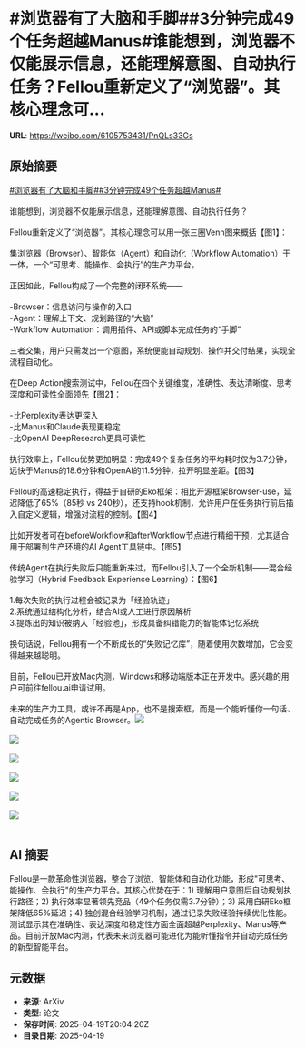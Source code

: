 # #浏览器有了大脑和手脚##3分钟完成49个任务超越Manus#谁能想到，浏览器不仅能展示信息，还能理解意图、自动执行任务？Fellou重新定义了“浏览器”。其核心理念可...

**URL**: https://weibo.com/6105753431/PnQLs33Gs

## 原始摘要

<a href="https://m.weibo.cn/search?containerid=231522type%3D1%26t%3D10%26q%3D%23%E6%B5%8F%E8%A7%88%E5%99%A8%E6%9C%89%E4%BA%86%E5%A4%A7%E8%84%91%E5%92%8C%E6%89%8B%E8%84%9A%23&amp;extparam=%23%E6%B5%8F%E8%A7%88%E5%99%A8%E6%9C%89%E4%BA%86%E5%A4%A7%E8%84%91%E5%92%8C%E6%89%8B%E8%84%9A%23" data-hide=""><span class="surl-text">#浏览器有了大脑和手脚#</span></a><a href="https://m.weibo.cn/search?containerid=231522type%3D1%26t%3D10%26q%3D%233%E5%88%86%E9%92%9F%E5%AE%8C%E6%88%9049%E4%B8%AA%E4%BB%BB%E5%8A%A1%E8%B6%85%E8%B6%8AManus%23&amp;extparam=%233%E5%88%86%E9%92%9F%E5%AE%8C%E6%88%9049%E4%B8%AA%E4%BB%BB%E5%8A%A1%E8%B6%85%E8%B6%8AManus%23" data-hide=""><span class="surl-text">#3分钟完成49个任务超越Manus#</span></a><br><br>谁能想到，浏览器不仅能展示信息，还能理解意图、自动执行任务？<br><br>Fellou重新定义了“浏览器”。其核心理念可以用一张三圈Venn图来概括【图1】：<br><br>集浏览器（Browser）、智能体（Agent）和自动化（Workflow Automation）于一体，一个“可思考、能操作、会执行”的生产力平台。<br><br>正因如此，Fellou构成了一个完整的闭环系统——<br><br>-Browser：信息访问与操作的入口  <br>-Agent：理解上下文、规划路径的“大脑”  <br>-Workflow Automation：调用插件、API或脚本完成任务的“手脚”<br><br>三者交集，用户只需发出一个意图，系统便能自动规划、操作并交付结果，实现全流程自动化。<br><br>在Deep Action搜索测试中，Fellou在四个关键维度，准确性、表达清晰度、思考深度和可读性全面领先【图2】：<br><br>-比Perplexity表达更深入  <br>-比Manus和Claude表现更稳定  <br>-比OpenAI DeepResearch更具可读性<br><br>执行效率上，Fellou优势更加明显：完成49个复杂任务的平均耗时仅为3.7分钟，远快于Manus的18.6分钟和OpenAI的11.5分钟，拉开明显差距。【图3】<br><br>Fellou的高速稳定执行，得益于自研的Eko框架：相比开源框架Browser-use，延迟降低了65%（85秒 vs 240秒），还支持hook机制，允许用户在任务执行前后插入自定义逻辑，增强对流程的控制。【图4】<br><br>比如开发者可在beforeWorkflow和afterWorkflow节点进行精细干预，尤其适合用于部署到生产环境的AI Agent工具链中。【图5】<br><br>传统Agent在执行失败后只能重新来过，而Fellou引入了一个全新机制——混合经验学习（Hybrid Feedback Experience Learning）：【图6】<br><br>1.每次失败的执行过程会被记录为「经验轨迹」  <br>2.系统通过结构化分析，结合AI或人工进行原因解析  <br>3.提炼出的知识被纳入「经验池」，形成具备纠错能力的智能体记忆系统<br><br>换句话说，Fellou拥有一个不断成长的“失败记忆库”，随着使用次数增加，它会变得越来越聪明。<br><br>目前，Fellou已开放Mac内测，Windows和移动端版本正在开发中。感兴趣的用户可前往fellou.ai申请试用。<br><br>未来的生产力工具，或许不再是App，也不是搜索框，而是一个能听懂你一句话、自动完成任务的Agentic Browser。<img style="" src="https://tvax3.sinaimg.cn/large/006Fd7o3gy1i0l48vdyhhj30u30k076v.jpg" referrerpolicy="no-referrer"><br><br><img style="" src="https://tvax1.sinaimg.cn/large/006Fd7o3gy1i0l48rntehj30u30k0n17.jpg" referrerpolicy="no-referrer"><br><br><img style="" src="https://tvax2.sinaimg.cn/large/006Fd7o3gy1i0l48v8vl1j30u30k00w0.jpg" referrerpolicy="no-referrer"><br><br><img style="" src="https://tvax3.sinaimg.cn/large/006Fd7o3gy1i0l48vfbbpj30u30k0dhc.jpg" referrerpolicy="no-referrer"><br><br><img style="" src="https://tvax3.sinaimg.cn/large/006Fd7o3gy1i0l48w4f04j30y30k0anb.jpg" referrerpolicy="no-referrer"><br><br><img style="" src="https://tvax4.sinaimg.cn/large/006Fd7o3gy1i0l48v9ao6j30u30k0whp.jpg" referrerpolicy="no-referrer"><br><br>

## AI 摘要

Fellou是一款革命性浏览器，整合了浏览、智能体和自动化功能，形成"可思考、能操作、会执行"的生产力平台。其核心优势在于：1) 理解用户意图后自动规划执行路径；2) 执行效率显著领先竞品（49个任务仅需3.7分钟）；3) 采用自研Eko框架降低65%延迟；4) 独创混合经验学习机制，通过记录失败经验持续优化性能。测试显示其在准确性、表达深度和稳定性方面全面超越Perplexity、Manus等产品。目前开放Mac内测，代表未来浏览器可能进化为能听懂指令并自动完成任务的新型智能平台。

## 元数据

- **来源**: ArXiv
- **类型**: 论文
- **保存时间**: 2025-04-19T20:04:20Z
- **目录日期**: 2025-04-19
